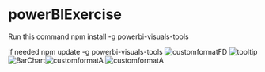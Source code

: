 # powerBIExercise
Run this command 
npm install -g powerbi-visuals-tools

if needed
npm update -g powerbi-visuals-tools
![customformatFD](https://github.com/sabirali50/powerBIExercise/assets/84727715/1467ba2f-1303-400d-afdd-1cb82a72633e)
![tooltip](https://github.com/sabirali50/powerBIExercise/assets/84727715/33951275-4934-4a02-a4fc-d6fe2d748ec2)
![BarChart](https://github.com/sabirali50/powerBIExercise/assets/84727715/7994413b-6f15-4db0-ab55-87507dc7f39b)![customformatA](https://github.com/sabirali50/powerBIExercise/assets/84727715/2367cbdb-b011-4091-9729-1083b7775f18)
![customformatA](https://github.com/sabirali50/powerBIExercise/assets/84727715/6159352f-0c78-4a8b-9c6b-f8b052e5f09e)
